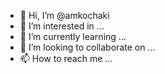 - 👋 Hi, I’m @amkochaki
- 👀 I’m interested in ...
- 🌱 I’m currently learning ...
- 💞️ I’m looking to collaborate on ...
- 📫 How to reach me ...

<!---
amkochaki/amkochaki is a ✨ special ✨ repository because its `README.md` (this file) appears on your GitHub profile.
You can click the Preview link to take a look at your changes.
--->
